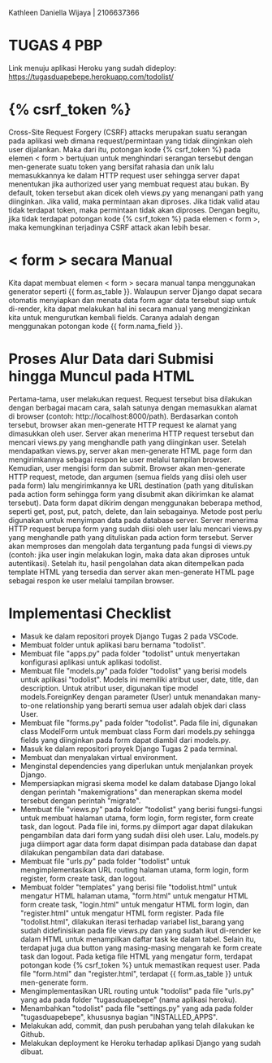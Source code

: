 Kathleen Daniella Wijaya | 2106637366 

# TUGAS 4 PBP

Link menuju aplikasi Heroku yang sudah dideploy: https://tugasduapebepe.herokuapp.com/todolist/

# {% csrf_token %}
Cross-Site Request Forgery (CSRF) attacks merupakan suatu serangan pada aplikasi web dimana request/permintaan yang tidak diinginkan oleh user dijalankan. Maka dari itu, potongan kode {% csrf_token %} pada elemen < form > bertujuan untuk menghindari serangan tersebut dengan men-generate suatu token yang bersifat rahasia dan unik lalu memasukkannya ke dalam HTTP request user sehingga server dapat menentukan jika authorized user yang membuat request atau bukan. By default, token tersebut akan dicek oleh views.py yang menangani path yang diinginkan. Jika valid, maka permintaan akan diproses. Jika tidak valid atau tidak terdapat token, maka permintaan tidak akan diproses. Dengan begitu, jika tidak terdapat potongan kode {% csrf_token %} pada elemen < form >, maka kemungkinan terjadinya CSRF attack akan lebih besar.

# < form > secara Manual
Kita dapat membuat elemen < form > secara manual tanpa menggunakan generator seperti {{ form.as_table }}. Walaupun server Django dapat secara otomatis menyiapkan dan menata data form agar data tersebut siap untuk di-render, kita dapat melakukan hal ini secara manual yang mengizinkan kita untuk mengurutkan kembali fields. Caranya adalah dengan menggunakan potongan kode {{ form.nama_field }}.
 
# Proses Alur Data dari Submisi hingga Muncul pada HTML
Pertama-tama, user melakukan request. Request tersebut bisa dilakukan dengan berbagai macam cara, salah satunya dengan memasukkan alamat di browser (contoh: http://localhost:8000/path). Berdasarkan contoh tersebut, browser akan men-generate HTTP request ke alamat yang dimasukkan oleh user. Server akan menerima HTTP request tersebut dan mencari views.py yang menghandle path yang diinginkan user. Setelah mendapatkan views.py, server akan men-generate HTML page form dan mengirimkannya sebagai respon ke user melalui tampilan browser. Kemudian, user mengisi form dan submit. Browser akan men-generate HTTP request, metode, dan argumen (semua fields yang diisi oleh user pada form) lalu mengirimkannya ke URL destination (path yang dituliskan pada action form sehingga form yang disubmit akan dikirimkan ke alamat tersebut). Data form dapat dikirim dengan menggunakan beberapa method, seperti get, post, put, patch, delete, dan lain sebagainya. Metode post perlu digunakan untuk menyimpan data pada database server. Server menerima HTTP request berupa form yang sudah diisi oleh user lalu mencari views.py yang menghandle path yang dituliskan pada action form tersebut. Server akan memproses dan mengolah data tergantung pada fungsi di views.py (contoh: jika user ingin melakukan login, maka data akan diproses untuk autentikasi). Setelah itu, hasil pengolahan data akan ditempelkan pada template HTML yang tersedia dan server akan men-generate HTML page sebagai respon ke user melalui tampilan browser.
 
# Implementasi Checklist
- Masuk ke dalam repositori proyek Django Tugas 2 pada VSCode.
- Membuat folder untuk aplikasi baru bernama "todolist".
- Membuat file "apps.py" pada folder "todolist" untuk menyertakan konfigurasi aplikasi untuk aplikasi todolist.
- Membuat file "models.py" pada folder "todolist" yang berisi models untuk aplikasi "todolist". Models ini memiliki atribut user, date, title, dan description. Untuk atribut user, digunakan tipe model models.ForeignKey dengan parameter (User) untuk menandakan many-to-one relationship yang berarti semua user adalah objek dari class User. 
- Membuat file "forms.py" pada folder "todolist". Pada file ini, digunakan class ModelForm untuk membuat class Form dari models.py sehingga fields yang diinginkan pada form dapat diambil dari models.py.
- Masuk ke dalam repositori proyek Django Tugas 2 pada terminal.
- Membuat dan menyalakan virtual environment.
- Menginstal dependencies yang diperlukan untuk menjalankan proyek Django.
- Mempersiapkan migrasi skema model ke dalam database Django lokal dengan perintah "makemigrations" dan menerapkan skema model tersebut dengan perintah "migrate".
- Membuat file "views.py" pada folder "todolist" yang berisi fungsi-fungsi untuk membuat halaman utama, form login, form register, form create task, dan logout. Pada file ini, forms.py diimport agar dapat dilakukan pengambilan data dari form yang sudah diisi oleh user. Lalu, models.py juga diimport agar data form dapat disimpan pada database dan dapat dilakukan pengambilan data dari database. 
- Membuat file "urls.py" pada folder "todolist" untuk mengimplementasikan URL routing halaman utama, form login, form register, form create task, dan logout.
- Membuat folder "templates" yang berisi file "todolist.html" untuk mengatur HTML halaman utama, "form.html" untuk mengatur HTML form create task, "login.html" untuk mengatur HTML form login, dan "register.html" untuk mengatur HTML form register. Pada file "todolist.html", dilakukan iterasi terhadap variabel list_barang yang sudah didefinisikan pada file views.py dan yang sudah ikut di-render ke dalam HTML untuk menampilkan daftar task ke dalam tabel. Selain itu, terdapat juga dua button yang masing-masing mengarah ke form create task dan logout. Pada ketiga file HTML yang mengatur form, terdapat potongan kode {% csrf_token %} untuk memastikan request user. Pada file "form.html" dan "register.html", terdapat {{ form.as_table }} untuk men-generate form.
- Mengimplementasikan URL routing untuk "todolist" pada file "urls.py" yang ada pada folder "tugasduapebepe" (nama aplikasi heroku).
- Menambahkan "todolist" pada file "settings.py" yang ada pada folder "tugasduapebepe", khususnya bagian "INSTALLED_APPS".
- Melakukan add, commit, dan push perubahan yang telah dilakukan ke Github.
- Melakukan deployment ke Heroku terhadap aplikasi Django yang sudah dibuat.

